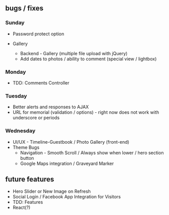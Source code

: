 ## bugs / fixes

### Sunday
* Password protect option

* Gallery
  * Backend - Gallery (multiple file upload with jQuery)
  * Add dates to photos / ability to comment (special view / lightbox)

### Monday
* TDD: Comments Controller

### Tuesday
* Better alerts and responses to AJAX
* URL for memorial (validation / options) - right now does not work with underscore or periods

### Wednesday
* UI/UX - Timeline-Guestbook / Photo Gallery (front-end)
* Theme Bugs
  * Navigation - Smooth Scroll / Always show when lower / hero section button
  * Google Maps integration / Graveyard Marker

## future features
* Hero Slider or New Image on Refresh
* Social Login / Facebook App Integration for Visitors
* TDD: Features
* React(?)
